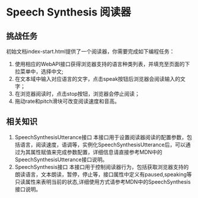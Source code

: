 # Speech Synthesis 阅读器

## 挑战任务
初始文档index-start.html提供了一个阅读器，你需要完成如下编程任务：
1. 使用相应的WebAPI接口获得浏览器支持的语言种类列表，并填充至页面的下拉菜单中，选择中文;
2. 在文本域中输入对应语言的文字，点击speak按钮后浏览器会阅读输入的文字；
3. 在浏览器阅读时，点击stop按钮，浏览器会停止阅读；
4. 拖动rate和pitch滑块可改变阅读速度和音高。

## 相关知识
1. SpeechSynthesisUtterance接口
本接口用于设置阅读器阅读的配置参数，包括语言，阅读速度，语调等，实例化SpeechSynthesisUtterance后，可以通过为其属性赋值来完成参数配置，详细信息请直接参考MDN中的SpeechSynthesisUtterance接口说明。
2. SpeechSynthesis接口
本接口用于控制阅读器行为，包括获取浏览器支持的朗读语言，文本朗读，暂停，停止等，接口属性中定义有paused,speaking等只读属性来表明当前的状态,详细使用方式请参考MDN中的SpeechSynthesis接口说明。

